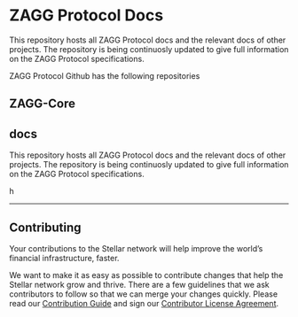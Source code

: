 ZAGG Protocol Docs
==================

This repository hosts all ZAGG Protocol docs and the relevant docs of other projects. The repository is being continuosly updated to give full information on the ZAGG Protocol specifications.

ZAGG Protocol Github has the following repositories

## ZAGG-Core


## docs
This repository hosts all ZAGG Protocol docs and the relevant docs of other projects. The repository is being continuosly updated to give full information on the ZAGG Protocol specifications.


h



-------

## Contributing

Your contributions to the Stellar network will help improve the world’s financial infrastructure, faster.

We want to make it as easy as possible to contribute changes that help the Stellar network grow and thrive. There are a few guidelines that we ask contributors to follow so that we can merge your changes quickly. Please read our [Contribution Guide](https://github.com/stellar/docs/blob/master/CONTRIBUTING.md) and sign our [Contributor License Agreement](https://docs.google.com/forms/d/1g7EF6PERciwn7zfmfke5Sir2n10yddGGSXyZsq98tVY/viewform).
